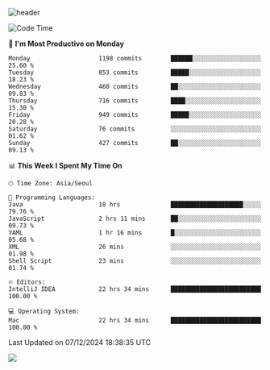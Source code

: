 ![header](https://capsule-render.vercel.app/api?type=Egg&color=timeAuto&height=300&section=header&text=PoPo&fontSize=90&animation=fadeIn)

  <!--START_SECTION:waka-->
![Code Time](http://img.shields.io/badge/Code%20Time-2%2C211%20hrs%2023%20mins-blue)

📅 **I'm Most Productive on Monday** 

```text
Monday                   1198 commits        ██████░░░░░░░░░░░░░░░░░░░   25.60 % 
Tuesday                  853 commits         █████░░░░░░░░░░░░░░░░░░░░   18.23 % 
Wednesday                460 commits         ██░░░░░░░░░░░░░░░░░░░░░░░   09.83 % 
Thursday                 716 commits         ████░░░░░░░░░░░░░░░░░░░░░   15.30 % 
Friday                   949 commits         █████░░░░░░░░░░░░░░░░░░░░   20.28 % 
Saturday                 76 commits          ░░░░░░░░░░░░░░░░░░░░░░░░░   01.62 % 
Sunday                   427 commits         ██░░░░░░░░░░░░░░░░░░░░░░░   09.13 % 
```


📊 **This Week I Spent My Time On** 

```text
🕑︎ Time Zone: Asia/Seoul

💬 Programming Languages: 
Java                     18 hrs              ████████████████████░░░░░   79.76 % 
JavaScript               2 hrs 11 mins       ██░░░░░░░░░░░░░░░░░░░░░░░   09.73 % 
YAML                     1 hr 16 mins        █░░░░░░░░░░░░░░░░░░░░░░░░   05.68 % 
XML                      26 mins             ░░░░░░░░░░░░░░░░░░░░░░░░░   01.98 % 
Shell Script             23 mins             ░░░░░░░░░░░░░░░░░░░░░░░░░   01.74 % 

🔥 Editors: 
IntelliJ IDEA            22 hrs 34 mins      █████████████████████████   100.00 % 

💻 Operating System: 
Mac                      22 hrs 34 mins      █████████████████████████   100.00 % 
```


 Last Updated on 07/12/2024 18:38:35 UTC
<!--END_SECTION:waka-->



<img src="https://capsule-render.vercel.app/api?type=Egg&color=timeAuto&height=300&section=footer&text=PoPo&fontSize=90&animation=fadeIn&reversal=true" />
